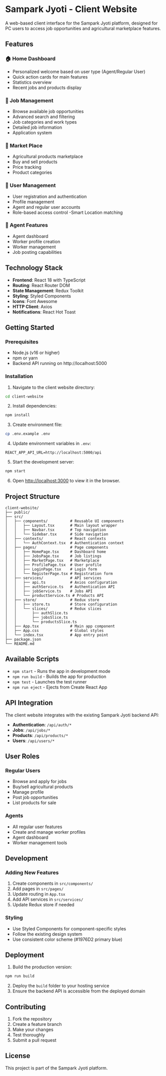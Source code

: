 # Sampark Jyoti - Client Website

A web-based client interface for the Sampark Jyoti platform, designed for PC users to access job opportunities and agricultural marketplace features.

## Features

### 🏠 Home Dashboard
- Personalized welcome based on user type (Agent/Regular User)
- Quick action cards for main features
- Statistics overview
- Recent jobs and products display

### 💼 Job Management
- Browse available job opportunities
- Advanced search and filtering
- Job categories and work types
- Detailed job information
- Application system

### 🛒 Market Place
- Agricultural products marketplace
- Buy and sell products
- Price tracking
- Product categories

### 👤 User Management
- User registration and authentication
- Profile management
- Agent and regular user accounts
- Role-based access control
-Smart Location matching 
### 🤝 Agent Features
- Agent dashboard
- Worker profile creation
- Worker management
- Job posting capabilities

## Technology Stack

- **Frontend**: React 18 with TypeScript
- **Routing**: React Router DOM
- **State Management**: Redux Toolkit
- **Styling**: Styled Components
- **Icons**: Font Awesome
- **HTTP Client**: Axios
- **Notifications**: React Hot Toast

## Getting Started

### Prerequisites
- Node.js (v16 or higher)
- npm or yarn
- Backend API running on http://localhost:5000

### Installation

1. Navigate to the client website directory:
```bash
cd client-website
```

2. Install dependencies:
```bash
npm install
```

3. Create environment file:
```bash
cp .env.example .env
```

4. Update environment variables in `.env`:
```
REACT_APP_API_URL=http://localhost:5000/api
```

5. Start the development server:
```bash
npm start
```

6. Open [http://localhost:3000](http://localhost:3000) to view it in the browser.

## Project Structure

```
client-website/
├── public/
├── src/
│   ├── components/          # Reusable UI components
│   │   ├── Layout.tsx       # Main layout wrapper
│   │   ├── Navbar.tsx       # Top navigation
│   │   └── Sidebar.tsx      # Side navigation
│   ├── contexts/            # React contexts
│   │   └── AuthContext.tsx  # Authentication context
│   ├── pages/               # Page components
│   │   ├── HomePage.tsx     # Dashboard home
│   │   ├── JobsPage.tsx     # Job listings
│   │   ├── MarketPage.tsx   # Marketplace
│   │   ├── ProfilePage.tsx  # User profile
│   │   ├── LoginPage.tsx    # Login form
│   │   └── RegisterPage.tsx # Registration form
│   ├── services/            # API services
│   │   ├── api.ts           # Axios configuration
│   │   ├── authService.ts   # Authentication API
│   │   ├── jobService.ts    # Jobs API
│   │   └── productService.ts # Products API
│   ├── store/               # Redux store
│   │   ├── store.ts         # Store configuration
│   │   └── slices/          # Redux slices
│   │       ├── authSlice.ts
│   │       ├── jobsSlice.ts
│   │       └── productsSlice.ts
│   ├── App.tsx              # Main app component
│   ├── App.css              # Global styles
│   └── index.tsx            # App entry point
├── package.json
└── README.md
```

## Available Scripts

- `npm start` - Runs the app in development mode
- `npm run build` - Builds the app for production
- `npm test` - Launches the test runner
- `npm run eject` - Ejects from Create React App

## API Integration

The client website integrates with the existing Sampark Jyoti backend API:

- **Authentication**: `/api/auth/*`
- **Jobs**: `/api/jobs/*`
- **Products**: `/api/products/*`
- **Users**: `/api/users/*`

## User Roles

### Regular Users
- Browse and apply for jobs
- Buy/sell agricultural products
- Manage profile
- Post job opportunities
- List products for sale

### Agents
- All regular user features
- Create and manage worker profiles
- Agent dashboard
- Worker management tools

## Development

### Adding New Features
1. Create components in `src/components/`
2. Add pages in `src/pages/`
3. Update routing in `App.tsx`
4. Add API services in `src/services/`
5. Update Redux store if needed

### Styling
- Use Styled Components for component-specific styles
- Follow the existing design system
- Use consistent color scheme (#1976D2 primary blue)

## Deployment

1. Build the production version:
```bash
npm run build
```

2. Deploy the `build` folder to your hosting service
3. Ensure the backend API is accessible from the deployed domain

## Contributing

1. Fork the repository
2. Create a feature branch
3. Make your changes
4. Test thoroughly
5. Submit a pull request

## License

This project is part of the Sampark Jyoti platform.